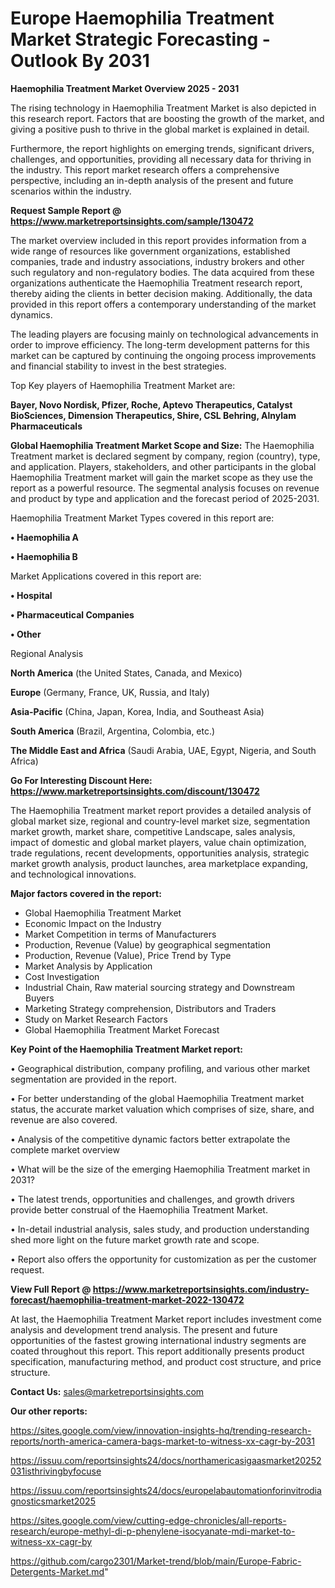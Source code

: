  # Europe Haemophilia Treatment Market Strategic Forecasting - Outlook By 2031

<Strong> Haemophilia Treatment Market Overview 2025 - 2031</strong>

The rising technology in Haemophilia Treatment Market is also depicted in this research report. Factors that are boosting the growth of the market, and giving a positive push to thrive in the global market is explained in detail.

Furthermore, the report highlights on emerging trends, significant drivers, challenges, and opportunities, providing all necessary data for thriving in the industry. This report market research offers a comprehensive perspective, including an in-depth analysis of the present and future scenarios within the industry.

<strong>Request Sample Report @ <a href=https://www.marketreportsinsights.com/sample/130472>https://www.marketreportsinsights.com/sample/130472</a></strong>

The market overview included in this report provides information from a wide range of resources like government organizations, established companies, trade and industry associations, industry brokers and other such regulatory and non-regulatory bodies. The data acquired from these organizations authenticate the Haemophilia Treatment research report, thereby aiding the clients in better decision making. Additionally, the data provided in this report offers a contemporary understanding of the market dynamics.

The leading players are focusing mainly on technological advancements in order to improve efficiency. The long-term development patterns for this market can be captured by continuing the ongoing process improvements and financial stability to invest in the best strategies.

Top Key players of Haemophilia Treatment Market are:

<strong>Bayer, Novo Nordisk, Pfizer, Roche, Aptevo Therapeutics, Catalyst BioSciences, Dimension Therapeutics, Shire, CSL Behring, Alnylam Pharmaceuticals</strong>

<strong><b>Global Haemophilia Treatment Market Scope and Size:</b></strong>
The Haemophilia Treatment market is declared segment by company, region (country), type, and application. Players, stakeholders, and other participants in the global Haemophilia Treatment market will gain the market scope as they use the report as a powerful resource. The segmental analysis focuses on revenue and product by type and application and the forecast period of 2025-2031.

Haemophilia Treatment Market Types covered in this report are:

<strong>• Haemophilia A

• Haemophilia B</strong>

Market Applications covered in this report are:

<strong>• Hospital

• Pharmaceutical Companies

• Other</strong> 

Regional Analysis

<strong>North America</strong> (the United States, Canada, and Mexico)

<strong>Europe</strong> (Germany, France, UK, Russia, and Italy)

<strong>Asia-Pacific</strong> (China, Japan, Korea, India, and Southeast Asia)

<strong>South America</strong> (Brazil, Argentina, Colombia, etc.)

<strong>The Middle East and Africa</strong> (Saudi Arabia, UAE, Egypt, Nigeria, and South Africa)

<strong>Go For Interesting Discount Here: <a href=https://www.marketreportsinsights.com/discount/130472>https://www.marketreportsinsights.com/discount/130472</a></strong>

The Haemophilia Treatment market report provides a detailed analysis of global market size, regional and country-level market size, segmentation market growth, market share, competitive Landscape, sales analysis, impact of domestic and global market players, value chain optimization, trade regulations, recent developments, opportunities analysis, strategic market growth analysis, product launches, area marketplace expanding, and technological innovations.

<strong><b>Major factors covered in the report:</b></strong>
<ul>
  <li>Global Haemophilia Treatment Market </li>
  <li>Economic Impact on the Industry</li>
  <li>Market Competition in terms of Manufacturers</li>
  <li>Production, Revenue (Value) by geographical segmentation</li>
  <li>Production, Revenue (Value), Price Trend by Type</li>
  <li>Market Analysis by Application</li>
  <li>Cost Investigation</li>
  <li>Industrial Chain, Raw material sourcing strategy and Downstream Buyers</li>
  <li>Marketing Strategy comprehension, Distributors and Traders</li>
  <li>Study on Market Research Factors</li>
  <li>Global Haemophilia Treatment Market Forecast</li>
</ul>

<strong><b>Key Point of the Haemophilia Treatment Market report:</b></strong>

• Geographical distribution, company profiling, and various other market segmentation are provided in the report.

• For better understanding of the global Haemophilia Treatment market status, the accurate market valuation which comprises of size, share, and revenue are also covered.

• Analysis of the competitive dynamic factors better extrapolate the complete market overview

• What will be the size of the emerging Haemophilia Treatment market in 2031?

• The latest trends, opportunities and challenges, and growth drivers provide better construal of the Haemophilia Treatment Market.

• In-detail industrial analysis, sales study, and production understanding shed more light on the future market growth rate and scope.

• Report also offers the opportunity for customization as per the customer request.

<strong><b>View Full Report @ <a href=https://www.marketreportsinsights.com/industry-forecast/haemophilia-treatment-market-2022-130472>https://www.marketreportsinsights.com/industry-forecast/haemophilia-treatment-market-2022-130472</a></b></strong>


At last, the Haemophilia Treatment Market report includes investment come analysis and development trend analysis. The present and future opportunities of the fastest growing international industry segments are coated throughout this report. This report additionally presents product specification, manufacturing method, and product cost structure, and price structure.

<strong>Contact Us:</strong>
sales@marketreportsinsights.com

<strong>Our other reports:</strong>

<a href=https://sites.google.com/view/innovation-insights-hq/trending-research-reports/north-america-camera-bags-market-to-witness-xx-cagr-by-2031>https://sites.google.com/view/innovation-insights-hq/trending-research-reports/north-america-camera-bags-market-to-witness-xx-cagr-by-2031</a>

<a href=https://issuu.com/reportsinsights24/docs/northamericasigaasmarket20252031isthrivingbyfocuse>https://issuu.com/reportsinsights24/docs/northamericasigaasmarket20252031isthrivingbyfocuse</a>

<a href=https://issuu.com/reportsinsights24/docs/europelabautomationforinvitrodiagnosticsmarket2025>https://issuu.com/reportsinsights24/docs/europelabautomationforinvitrodiagnosticsmarket2025</a>

<a href=https://sites.google.com/view/cutting-edge-chronicles/all-reports-research/europe-methyl-di-p-phenylene-isocyanate-mdi-market-to-witness-xx-cagr-by>https://sites.google.com/view/cutting-edge-chronicles/all-reports-research/europe-methyl-di-p-phenylene-isocyanate-mdi-market-to-witness-xx-cagr-by</a>

<a href=https://github.com/cargo2301/Market-trend/blob/main/Europe-Fabric-Detergents-Market.md>https://github.com/cargo2301/Market-trend/blob/main/Europe-Fabric-Detergents-Market.md</a>"
